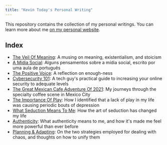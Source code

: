 ```yaml
---
title: "Kevin Today's Personal Writing"
---
```


This repository contains the collection of my personal writings. You can learn more about me [on my personal website](https://kevintoday.com).

Index
-----
* [The Veil Of Meaning](./the-veil-of-meaning/post.md): A musing on meaning, existentialism, and stoicism
* [A Mídia Social](./a-midia-social/post.md): Alguns pensamentos sobre a mídia social, escrito por uma aula de português
* [The Positive Voice](./the-positive-voice/post.md): A reflection on enough-ness
* [Cybersecurity 101](./cybersecurity-101/post.md): A tech guy's practical guide to increasing your online security to adequate levels
* [The Great Mexican Cafe Adventure Of 2021](./mexican-cafe-adventure-2021/post.md): My journeys through the specialty coffee scene in Mexico City
* [The Importance Of Play](./the-importance-of-play/post.md): How I identified that a lack of play in my life was causing periodic bouts of depression
* [What Seduction Means To Me](./what-seduction-means-to-me/post.md): How the art of seduction has changed my life
* [Authenticity](./authenticity/post.md): What authenticity means to me, and how it's made me feel more powerful than ever before
* [Planning & Adapting](./planning-and-adapting/post.md): On the two strategies employed for dealing with chaos, and thoughts on how to unify them
